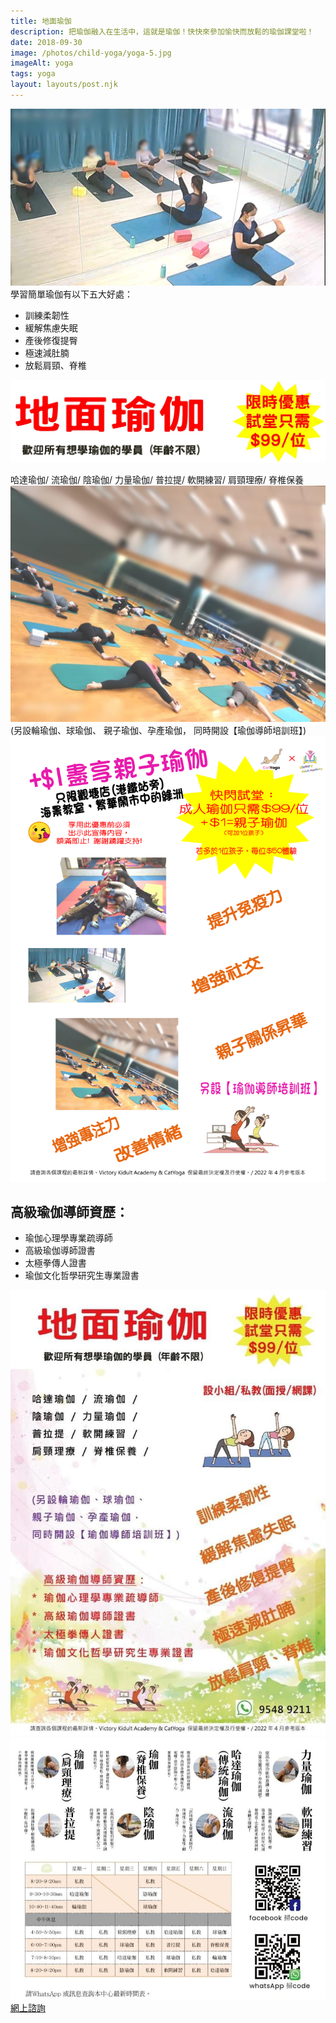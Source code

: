 ```yaml
---
title: 地面瑜伽
description: 把瑜伽融入在生活中，這就是瑜伽！快快來參加愉快而放鬆的瑜伽課堂啦！
date: 2018-09-30
image: /photos/child-yoga/yoga-5.jpg
imageAlt: yoga
tags: yoga
layout: layouts/post.njk
---
```

![yoga 600](/photos/child-yoga/yoga-3.jpg)
學習簡單瑜伽有以下五大好處：

- 訓練柔韌性
- 緩解焦慮失眠
- 產後修復提臀
- 極速減肚腩
- 放鬆肩頸、脊椎

![yoga 600](/photos/child-yoga/yoga-1.jpg)

哈達瑜伽/ 流瑜伽/
陰瑜伽/ 力量瑜伽/
普拉提/ 軟開練習/
肩頸理療/ 脊椎保養
![yoga 600](/photos/child-yoga/yoga-4.jpg)
(另設輪瑜伽、球瑜伽、
親子瑜伽、孕產瑜伽，
同時開設【瑜伽導師培訓班】)
![yoga 600](/photos/child-yoga/yoga-2.jpg)
## 高級瑜伽導師資歷：

* 瑜伽心理學專業疏導師
* 高級瑜伽導師證書
* 太極拳傳人證書
* 瑜伽文化哲學研究生專業證書

![yoga 600](/photos/child-yoga/yoga-6.jpg)
![yoga 600](/photos/child-yoga/yoga-7.jpg)
<a href="https://bit.ly/3wxJa1P" class="button">網上諮詢</a>